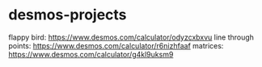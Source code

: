 # desmos-projects
flappy bird: https://www.desmos.com/calculator/odyzcxbxvu
line through points: https://www.desmos.com/calculator/r6nizhfaaf
matrices: https://www.desmos.com/calculator/g4kl9uksm9

